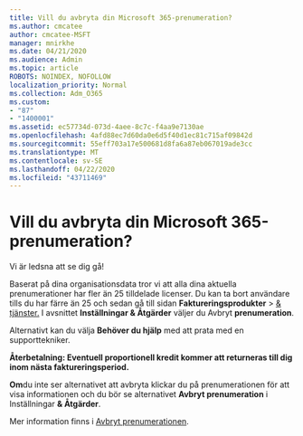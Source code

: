 ```yaml
---
title: Vill du avbryta din Microsoft 365-prenumeration?
ms.author: cmcatee
author: cmcatee-MSFT
manager: mnirkhe
ms.date: 04/21/2020
ms.audience: Admin
ms.topic: article
ROBOTS: NOINDEX, NOFOLLOW
localization_priority: Normal
ms.collection: Adm_O365
ms.custom:
- "87"
- "1400001"
ms.assetid: ec57734d-073d-4aee-8c7c-f4aa9e7130ae
ms.openlocfilehash: 4afd88ec7d60da0e6d5f40d1ec81c715af09842d
ms.sourcegitcommit: 55eff703a17e500681d8fa6a87eb067019ade3cc
ms.translationtype: MT
ms.contentlocale: sv-SE
ms.lasthandoff: 04/22/2020
ms.locfileid: "43711469"
---
```

# <a name="canceling-your-microsoft-365-subscription"></a>Vill du avbryta din Microsoft 365-prenumeration?

Vi är ledsna att se dig gå!
  
Baserat på dina organisationsdata tror vi att alla dina aktuella prenumerationer har fler än 25 tilldelade licenser. Du kan ta bort användare tills du har färre än 25 och sedan gå till sidan **Faktureringsprodukter** \> [& tjänster.](https://go.microsoft.com/fwlink/p/?linkid=842054) I avsnittet **Inställningar & Åtgärder** väljer du Avbryt **prenumeration**.
  
Alternativt kan du välja **Behöver du hjälp** med att prata med en supporttekniker.
  
**Återbetalning: Eventuell proportionell kredit kommer att returneras till dig inom nästa faktureringsperiod.** 

**Om**du inte ser alternativet att avbryta klickar du på prenumerationen för att visa informationen och du bör se alternativet **Avbryt prenumeration** i Inställningar **& Åtgärder**. 

Mer information finns i [Avbryt prenumerationen](https://docs.microsoft.com/office365/admin/subscriptions-and-billing/cancel-your-subscription).

